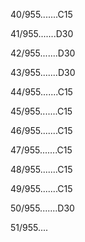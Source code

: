 40/955.......C15 


41/955.......D30 


42/955.......D30 


43/955.......D30 


44/955.......C15 


45/955.......C15 


46/955.......C15 


47/955.......C15 


48/955.......C15 


49/955.......C15 


50/955.......D30 


51/955.... 

